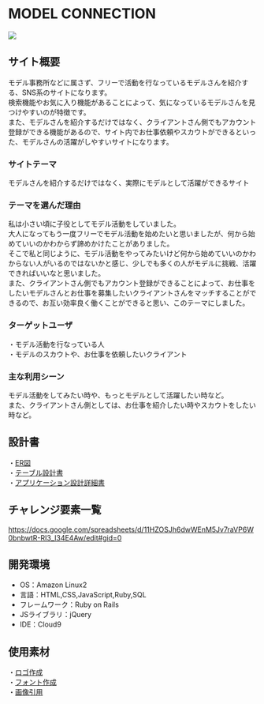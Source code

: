 # MODEL CONNECTION
 <img src= "https://user-images.githubusercontent.com/91838052/152643179-fc46c86b-ad90-4ece-844f-04572e6335de.jpg" >

## サイト概要
モデル事務所などに属さず、フリーで活動を行なっているモデルさんを紹介する、SNS系のサイトになります。<br/>
検索機能やお気に入り機能があることによって、気になっているモデルさんを見つけやすいのが特徴です。<br/>
また、モデルさんを紹介するだけではなく、クライアントさん側でもアカウント登録ができる機能があるので、サイト内でお仕事依頼やスカウトができるといった、モデルさんの活躍がしやすいサイトになります。

### サイトテーマ
モデルさんを紹介するだけではなく、実際にモデルとして活躍ができるサイト

### テーマを選んだ理由
私は小さい頃に子役としてモデル活動をしていました。</br>
大人になってもう一度フリーでモデル活動を始めたいと思いましたが、何から始めていいのかわからず諦めかけたことがありました。<br/>
そこで私と同じように、モデル活動をやってみたいけど何から始めていいのかわからない人がいるのではないかと感じ、少しでも多くの人がモデルに挑戦、活躍できればいいなと思いました。<br/>
また、クライアントさん側でもアカウント登録ができることによって、お仕事をしたいモデルさんとお仕事を募集したいクライアントさんをマッチすることができるので、お互い効率良く働くことができると思い、このテーマにしました。


### ターゲットユーザ
・モデル活動を行なっている人　</br>
・モデルのスカウトや、お仕事を依頼したいクライアント

### 主な利用シーン
モデル活動をしてみたい時や、もっとモデルとして活躍したい時など。</br>
また、クライアントさん側としては、お仕事を紹介したい時やスカウトをしたい時など。</br>



## 設計書
・[ER図](https://app.diagrams.net/#G17rA3cDQ2-nPOJT2bmduASL6Xvz0cN7kf)</br>
・[テーブル設計書](https://docs.google.com/spreadsheets/d/1eIAv86Zl3EE3gDSDDKOWJh7rM8y-nl936mhDkblcoPY/edit#gid=1373217982)</br>
・[アプリケーション設計詳細書](https://docs.google.com/spreadsheets/d/1XmJRjVqWTFh50IEWCwqMplm0Rdp2g3dc6IEj8kMO1TU/edit#gid=0)

## チャレンジ要素一覧
<https://docs.google.com/spreadsheets/d/11HZOSJh6dwWEnM5Jv7raVP6W0bnbwtR-RI3_I34E4Aw/edit#gid=0>

## 開発環境
- OS：Amazon Linux2
- 言語：HTML,CSS,JavaScript,Ruby,SQL
- フレームワーク：Ruby on Rails
- JSライブラリ：jQuery
- IDE：Cloud9

## 使用素材
・[ロゴ作成](https://www.designevo.com/)<br/>
・[フォント作成](https://fontmeme.com/ja/)<br/>
・[画像引用](https://pixabay.com/)

